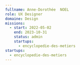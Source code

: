 ```yaml
---
fullname: Anne-Dorothée  NOEL
role: UX Designer
domaine: Design
missions:
  - start: 2022-05-02
    end: 2023-10-31
    status: admin
    startups:
      - encyclopedie-des-metiers
startups:
  - encyclopedie-des-metiers
---
```

